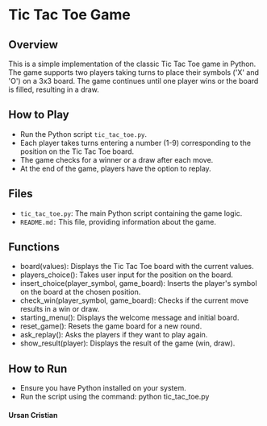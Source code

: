# Tic Tac Toe Game
## Overview
This is a simple implementation of the classic Tic Tac Toe game in Python. 
The game supports two players taking turns to place their symbols ('X' and 'O') 
on a 3x3 board. The game continues until one player wins or the board is filled, 
resulting in a draw.

## How to Play
- Run the Python script `tic_tac_toe.py`.
- Each player takes turns entering a number (1-9) corresponding to the position on the Tic Tac Toe board.
- The game checks for a winner or a draw after each move.
- At the end of the game, players have the option to replay.

## Files

- `tic_tac_toe.py`: The main Python script containing the game logic.
- `README.md:` This file, providing information about the game.

## Functions
- board(values): Displays the Tic Tac Toe board with the current values.
- players_choice(): Takes user input for the position on the board.
- insert_choice(player_symbol, game_board): Inserts the player's symbol on the board at the chosen position.
- check_win(player_symbol, game_board): Checks if the current move results in a win or draw.
- starting_menu(): Displays the welcome message and initial board. 
- reset_game(): Resets the game board for a new round.
- ask_replay(): Asks the players if they want to play again.
- show_result(player): Displays the result of the game (win, draw).

## How to Run
- Ensure you have Python installed on your system.
- Run the script using the command: python tic_tac_toe.py

#### Ursan Cristian